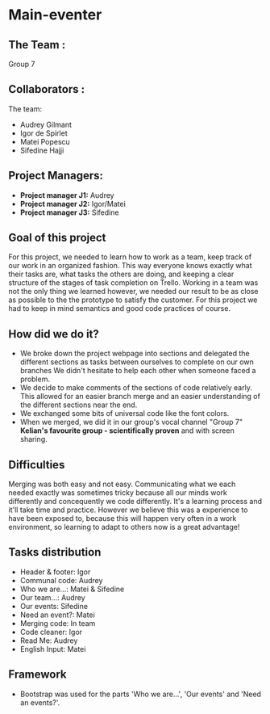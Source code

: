 # **Main-eventer**

## The Team : 
Group 7 
## Collaborators : 

The team:
* Audrey Gilmant
* Igor de Spirlet
* Matei Popescu
* Sifedine Hajji

## Project Managers:
* **Project manager J1:** Audrey
* **Project manager J2:** Igor/Matei
* **Project manager J3:** Sifedine

## Goal of this project
For this project, we needed to learn how to work as a team, keep track of our work in an organized fashion. This way everyone knows exactly what their tasks are,  what tasks the others are doing, and keeping a clear structure of the stages of task completion on Trello. Working in a team was not the only thing we learned however, we needed our result to be as close as possible to the the prototype to satisfy the customer. For this project we had to keep in mind semantics and good code practices of course.

## How did we do it?
* We broke down the project webpage into sections and delegated the different sections as tasks between ourselves to complete on our own branches We didn't hesitate to help each other when someone faced a problem.
* We decide to make comments of the sections of code relatively early. This allowed for an easier branch merge and an easier understanding of the different sections near the end.
* We exchanged some bits of universal code like the font colors.
* When we merged, we did it in our group's vocal channel "Group 7" **Kelian's favourite group - scientifically proven** and with screen sharing.

## Difficulties

Merging was both easy and not easy. Communicating what we each needed exactly was sometimes tricky because all our minds work differently and concequently we code differently. It's a learning process and it'll take time and practice. However we believe this was a experience to have been exposed to, because this will happen very often in a work environment, so learning to adapt to others now is a great advantage!

## Tasks distribution
* Header & footer: Igor
* Communal code: Audrey
* Who we are...: Matei & Sifedine
* Our team...: Audrey
* Our events: Sifedine
* Need an event?: Matei
* Merging code: In team
* Code cleaner: Igor
* Read Me: Audrey
* English Input: Matei

## Framework
* Bootstrap was used for the parts 'Who we are...', 'Our events' and 'Need an events?'.
